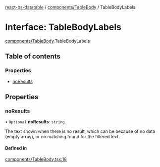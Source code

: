 [react-bs-datatable](../README.md) / [components/TableBody](../modules/components_TableBody.md) / TableBodyLabels

# Interface: TableBodyLabels

[components/TableBody](../modules/components_TableBody.md).TableBodyLabels

## Table of contents

### Properties

- [noResults](components_TableBody.TableBodyLabels.md#noresults)

## Properties

### noResults

• `Optional` **noResults**: `string`

The text shown when there is no result, which can be because of
no data (empty array), or no matching found for the filtered text.

#### Defined in

[components/TableBody.tsx:18](https://github.com/imballinst/react-bs-datatable/blob/798f739/src/components/TableBody.tsx#L18)
